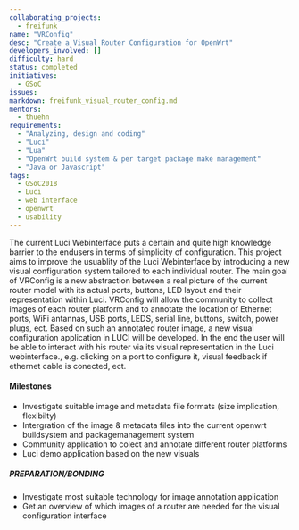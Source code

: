```yaml
---
collaborating_projects:
  - freifunk
name: "VRConfig"
desc: "Create a Visual Router Configuration for OpenWrt"
developers_involved: []
difficulty: hard
status: completed
initiatives:
  - GSoC
issues:
markdown: freifunk_visual_router_config.md
mentors:
  - thuehn
requirements:
  - "Analyzing, design and coding"
  - "Luci"
  - "Lua"
  - "OpenWrt build system & per target package make management"
  - "Java or Javascript"
tags:
  - GSoC2018
  - Luci 
  - web interface
  - openwrt
  - usability
---
```


The current Luci Webinterface puts a certain and quite high knowledge barrier to the endusers in terms of simplicity of configuration.
This project aims to improve the usuablity of the Luci Webinterface by introducing a new visual configuration system tailored to each individual router.
The main goal of VRConfig is a new abstraction between a real picture of the current router model with its actual ports, buttons, LED layout and their representation within Luci.
VRConfig will allow the community to collect images of each router platform and to annotate the location of Ethernet ports, WiFi antannas, USB ports, LEDS, serial line, buttons, switch, power plugs, ect.
Based on such an annotated router image, a new visual configuration application in LUCI will be developed. 
In the end the user will be able to interact with his router via its visual representation in the Luci webinterface., e.g. clicking on a port to configure it, visual feedback if ethernet cable is conected, ect.


#### Milestones

- Investigate suitable image and metadata file formats (size implication, flexibilty)
- Intergration of the image & metadata files into the current openwrt buildsystem and packagemanagement system
- Community application to colect and annotate different router platforms
- Luci demo application based on the new visuals

##### PREPARATION/BONDING

- Investigate most suitable technology for image annotation application
- Get an overview of which images of a router are needed for the visual configuration interface
